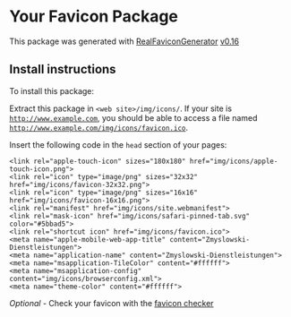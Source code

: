 # Your Favicon Package

This package was generated with [RealFaviconGenerator](https://realfavicongenerator.net/) [v0.16](https://realfavicongenerator.net/change_log#v0.16)

## Install instructions

To install this package:

Extract this package in <code>&lt;web site&gt;/img/icons/</code>. If your site is <code>http://www.example.com</code>, you should be able to access a file named <code>http://www.example.com/img/icons/favicon.ico</code>.

Insert the following code in the `head` section of your pages:

    <link rel="apple-touch-icon" sizes="180x180" href="img/icons/apple-touch-icon.png">
    <link rel="icon" type="image/png" sizes="32x32" href="img/icons/favicon-32x32.png">
    <link rel="icon" type="image/png" sizes="16x16" href="img/icons/favicon-16x16.png">
    <link rel="manifest" href="img/icons/site.webmanifest">
    <link rel="mask-icon" href="img/icons/safari-pinned-tab.svg" color="#5bbad5">
    <link rel="shortcut icon" href="img/icons/favicon.ico">
    <meta name="apple-mobile-web-app-title" content="Zmyslowski-Dienstleistungen">
    <meta name="application-name" content="Zmyslowski-Dienstleistungen">
    <meta name="msapplication-TileColor" content="#ffffff">
    <meta name="msapplication-config" content="img/icons/browserconfig.xml">
    <meta name="theme-color" content="#ffffff">

*Optional* - Check your favicon with the [favicon checker](https://realfavicongenerator.net/favicon_checker)